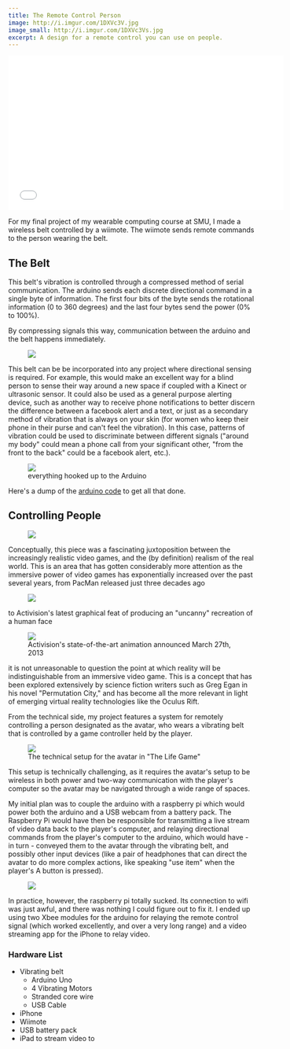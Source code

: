 ```yaml
---
title: The Remote Control Person
image: http://i.imgur.com/1DXVc3V.jpg
image_small: http://i.imgur.com/1DXVc3Vs.jpg
excerpt: A design for a remote control you can use on people.
---
```


<iframe width="560" height="315" src="//www.youtube.com/embed/_UNwHurfqgg" frameborder="0" allowfullscreen></iframe>

For my final project of my wearable computing course at SMU, I made a wireless belt controlled by a wiimote. The wiimote sends remote commands to the person wearing the belt.

## The Belt

This belt's vibration is controlled through a compressed method of serial communication. The arduino sends each discrete directional command in a single byte of information. The first four bits of the byte sends the rotational information (0 to 360 degrees) and the last four bytes send the power (0% to 100%).

By compressing signals this way, communication between the arduino and the belt happens immediately.

<figure class="left"><img src="http://i.imgur.com/r4cSfhy.jpg" /><figcaption></figcaption></figure>

This belt can be be incorporated into any project where directional sensing is required. For example, this would make an excellent way for a blind person to sense their way around a new space if coupled with a Kinect or ultrasonic sensor. It could also be used as a general purpose alerting device, such as another way to receive phone notifications to better discern the difference between a facebook alert and a text, or just as a secondary method of vibration that is always on your skin (for women who keep their phone in their purse and can't feel the vibration). In this case, patterns of vibration could be used to discriminate between different signals ("around my body" could mean a phone call from your significant other, "from the front to the back" could be a facebook alert, etc.).

<figure class="center"><img src="http://i.imgur.com/5oDnkgo.jpg" /><figcaption>everything hooked up to the Arduino</figcaption></figure>

Here's a dump of the [arduino code](https://gist.github.com/christiangenco/6323580) to get all that done.

## Controlling People

<figure class="left-overflow"><img src="http://i.imgur.com/s0eg7Wa.png" /><figcaption></figcaption></figure>

Conceptually, this piece was a fascinating juxtoposition between the increasingly realistic video games, and the (by definition) realism of the real world. This is an area that has gotten considerably more attention as the immersive power of video games has exponentially increased over the past several years, from PacMan released just three decades ago

<figure class="center"><img src="http://i.imgur.com/iZl7Iez.jpg" /><figcaption></figcaption></figure>

to Activision's latest graphical feat of producing an "uncanny" recreation of a human face

<figure class="center"><img src="http://i.imgur.com/1kB0weY.jpg" /><figcaption>Activision's state-of-the-art animation announced March 27th, 2013</figcaption></figure>

it is not unreasonable to question the point at which reality will be indistinguishable from an immersive video game. This is a concept that has been explored extensively by science fiction writers such as Greg Egan in his novel "Permutation City," and has become all the more relevant in light of emerging virtual reality technologies like the Oculus Rift.

From the technical side, my project features a system for remotely controlling a person designated as the avatar, who wears a vibrating belt that is controlled by a game controller held by the player.

<figure class="left"><img src="http://i.imgur.com/Vz4qDBK.png" /><figcaption>The technical setup for the avatar in "The Life Game"</figcaption></figure>

This setup is technically challenging, as it requires the avatar's setup to be wireless in both power and two-way communication with the player's computer so the avatar may be navigated through a wide range of spaces.

My initial plan was to couple the arduino with a raspberry pi which would power both the arduino and a USB webcam from a battery pack. The Raspberry Pi would have then be responsible for transmitting a live stream of video data back to the player's computer, and relaying directional commands from the player's computer to the arduino, which would have - in turn - conveyed them to the avatar through the vibrating belt, and possibly other input devices (like a pair of headphones that can direct the avatar to do more complex actions, like speaking "use item" when the player's A button is pressed).

<figure class="center-overflow"><img src="http://i.imgur.com/8pTJWOA.jpg" /><figcaption></figcaption></figure>

In practice, however, the raspberry pi totally sucked. Its connection to wifi was just awful, and there was nothing I could figure out to fix it. I ended up using two Xbee modules for the arduino for relaying the remote control signal (which worked excellently, and over a very long range) and a video streaming app for the iPhone to relay video.

### Hardware List

* Vibrating belt
  * Arduino Uno
  * 4 Vibrating Motors
  * Stranded core wire
  * USB Cable
* iPhone
* Wiimote
* USB battery pack
* iPad to stream video to
